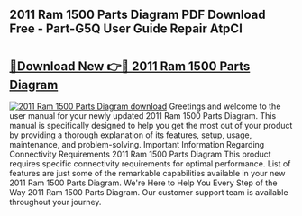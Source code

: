## 2011 Ram 1500 Parts Diagram PDF Download Free - Part-G5Q User Guide Repair AtpCl

# <h2><a href="http://dfu6xa.blite.top/?on=2011+Ram+1500+Parts+Diagram">🔗Download New 👉🔴 2011 Ram 1500 Parts Diagram</a></h2>

[![2011 Ram 1500 Parts Diagram download](https://i.imgur.com/lujVjoI.png)](http://dfu6xa.blite.top/?on=2011+Ram+1500+Parts+Diagram)
Greetings and welcome to the user manual for your newly updated 2011 Ram 1500 Parts Diagram. This manual is specifically designed to help you get the most out of your product by providing a thorough explanation of its features, setup, usage, maintenance, and problem-solving. Important Information Regarding Connectivity Requirements 2011 Ram 1500 Parts Diagram This product requires specific connectivity requirements for optimal performance. List of features are just some of the remarkable capabilities available in your new 2011 Ram 1500 Parts Diagram. We're Here to Help You Every Step of the Way 2011 Ram 1500 Parts Diagram. Our customer support team is available throughout your journey.
